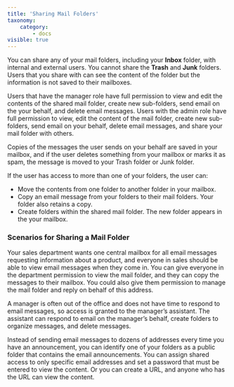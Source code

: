 ```yaml
---
title: 'Sharing Mail Folders'
taxonomy:
    category:
        - docs
visible: true
---
```


You can share any of your mail folders, including your **Inbox** folder, with internal and external users. You cannot share the **Trash** and **Junk** folders. Users that you share with can see the content of the folder but the information is not saved to their mailboxes.

Users that have the manager role have full permission to view and edit the contents of the shared mail folder, create new sub-folders, send email on the your behalf, and delete email messages.
Users with the admin role have full permission to view, edit the content of the mail folder, create new sub-folders, send email on your behalf, delete email messages, and share your mail folder with others.

Copies of the messages the user sends on your behalf are saved in your mailbox, and if the user deletes something from your mailbox or marks it as spam, the message is moved to your Trash folder or Junk folder.

If the user has access to more than one of your folders, the user can:
* Move the contents from one folder to another folder in your mailbox.
* Copy an email message from your folders to their mail folders. Your folder also retains a copy.
* Create folders within the shared mail folder. The new folder appears in the your mailbox.

### Scenarios for Sharing a Mail Folder
Your sales department wants one central mailbox for all email messages requesting information about a product, and everyone in sales should be able to view email messages when they come in. You can give everyone in the department permission to view the mail folder, and they can copy the messages to their mailbox. You could also give them permission to manage the mail folder and reply on behalf of this address.

A manager is often out of the office and does not have time to respond to email messages, so access is granted to the manager’s assistant. The assistant can respond to email on the manager’s behalf, create folders to organize messages, and delete messages.

Instead of sending email messages to dozens of addresses every time you have an announcement, you can identify one of your folders as a public folder that contains the email announcements. You can assign shared access to only specific email addresses and set a password that must be entered to view the content. Or you can create a URL, and anyone who has the URL can view the content.

